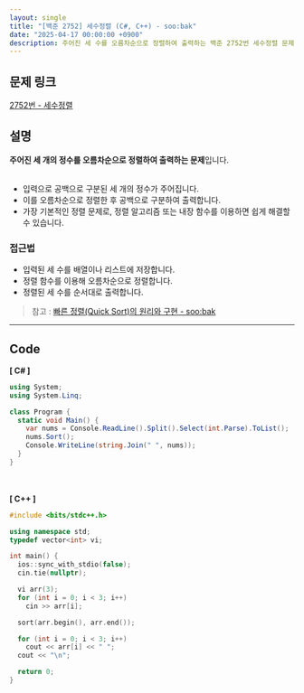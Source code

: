 ```yaml
---
layout: single
title: "[백준 2752] 세수정렬 (C#, C++) - soo:bak"
date: "2025-04-17 00:00:00 +0900"
description: 주어진 세 수를 오름차순으로 정렬하여 출력하는 백준 2752번 세수정렬 문제의 C# 및 C++ 풀이 및 해설
---
```


## 문제 링크
[2752번 - 세수정렬](https://www.acmicpc.net/problem/2752)

## 설명
**주어진 세 개의 정수를 오름차순으로 정렬하여 출력하는 문제**입니다.<br>
<br>

- 입력으로 공백으로 구분된 세 개의 정수가 주어집니다.<br>
- 이를 오름차순으로 정렬한 후 공백으로 구분하여 출력합니다.<br>
- 가장 기본적인 정렬 문제로, 정렬 알고리즘 또는 내장 함수를 이용하면 쉽게 해결할 수 있습니다.<br>

### 접근법
- 입력된 세 수를 배열이나 리스트에 저장합니다.<br>
- 정렬 함수를 이용해 오름차순으로 정렬합니다.<br>
- 정렬된 세 수를 순서대로 출력합니다.<br>

> 참고 : [빠른 정렬(Quick Sort)의 원리와 구현 - soo:bak](https://soo-bak.github.io/algorithm/theory/quick-sort/)

---

## Code
<b>[ C# ] </b>
<br>

```csharp
using System;
using System.Linq;

class Program {
  static void Main() {
    var nums = Console.ReadLine().Split().Select(int.Parse).ToList();
    nums.Sort();
    Console.WriteLine(string.Join(" ", nums));
  }
}
```

<br><br>
<b>[ C++ ] </b>
<br>

```cpp
#include <bits/stdc++.h>

using namespace std;
typedef vector<int> vi;

int main() {
  ios::sync_with_stdio(false);
  cin.tie(nullptr);

  vi arr(3);
  for (int i = 0; i < 3; i++)
    cin >> arr[i];

  sort(arr.begin(), arr.end());

  for (int i = 0; i < 3; i++)
    cout << arr[i] << " ";
  cout << "\n";

  return 0;
}
```
